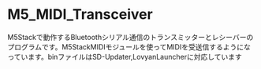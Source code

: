 # M5_MIDI_Transceiver
M5Stackで動作するBluetoothシリアル通信のトランスミッターとレシーバーのプログラムです。M5StackMIDIモジュールを使ってMIDIを受送信するようになっています。binファイルはSD-Updater,LovyanLauncherに対応しています